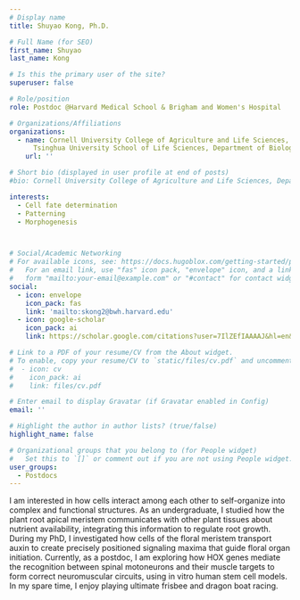 ```yaml
---
# Display name
title: Shuyao Kong, Ph.D.

# Full Name (for SEO)
first_name: Shuyao
last_name: Kong

# Is this the primary user of the site?
superuser: false

# Role/position
role: Postdoc @Harvard Medical School & Brigham and Women's Hospital

# Organizations/Affiliations
organizations:
  - name: Cornell University College of Agriculture and Life Sciences, Department of Plant Biology (Ph.D.);
      Tsinghua University School of Life Sciences, Department of Biological Science (B.S.)
    url: ''

# Short bio (displayed in user profile at end of posts)
#bio: Cornell University College of Agriculture and Life Sciences, Department of Plant Biology (Ph.D.), Tsinghua University School of Life Sciences, Department of Biological Science (B.S.)

interests:
  - Cell fate determination
  - Patterning
  - Morphogenesis



# Social/Academic Networking
# For available icons, see: https://docs.hugoblox.com/getting-started/page-builder/#icons
#   For an email link, use "fas" icon pack, "envelope" icon, and a link in the
#   form "mailto:your-email@example.com" or "#contact" for contact widget.
social:
  - icon: envelope
    icon_pack: fas
    link: 'mailto:skong2@bwh.harvard.edu'
  - icon: google-scholar
    icon_pack: ai
    link: https://scholar.google.com/citations?user=7IlZEfIAAAAJ&hl=en&inst=7575085548378563675&oi=ao

# Link to a PDF of your resume/CV from the About widget.
# To enable, copy your resume/CV to `static/files/cv.pdf` and uncomment the lines below.
#  - icon: cv
#    icon_pack: ai
#    link: files/cv.pdf

# Enter email to display Gravatar (if Gravatar enabled in Config)
email: ''

# Highlight the author in author lists? (true/false)
highlight_name: false

# Organizational groups that you belong to (for People widget)
#   Set this to `[]` or comment out if you are not using People widget.
user_groups:
  - Postdocs
---
```


I am interested in how cells interact among each other to self-organize into complex and functional structures. As an undergraduate, I studied how the plant root apical meristem communicates with other plant tissues about nutrient availability, integrating this information to regulate root growth. During my PhD, I investigated how cells of the floral meristem transport auxin to create precisely positioned signaling maxima that guide floral organ initiation. Currently, as a postdoc, I am exploring how HOX genes mediate the recognition between spinal motoneurons and their muscle targets to form correct neuromuscular circuits, using in vitro human stem cell models. In my spare time, I enjoy playing ultimate frisbee and dragon boat racing. 
